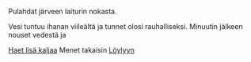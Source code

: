Pulahdat järveen laiturin nokasta.

Vesi tuntuu ihanan viileältä ja tunnet olosi rauhalliseksi. 
Minuutin jälkeen nouset vedestä ja

[Haet lisä kaljaa](/kalja/kalja.md)
Menet takaisin [Löylyyn](/../loyly.md)

